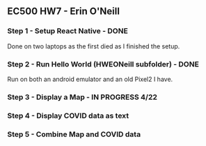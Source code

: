 ## EC500 HW7 - Erin O'Neill 

### Step 1 - Setup React Native - DONE 
Done on two laptops as the first died as I finished the setup. 

### Step 2 - Run Hello World (HWEONeill subfolder) - DONE 

Run on both an android emulator and an old Pixel2 I have. 

### Step 3 - Display a Map - IN PROGRESS 4/22

### Step 4 - Display COVID data as text 

### Step 5 - Combine Map and COVID data
